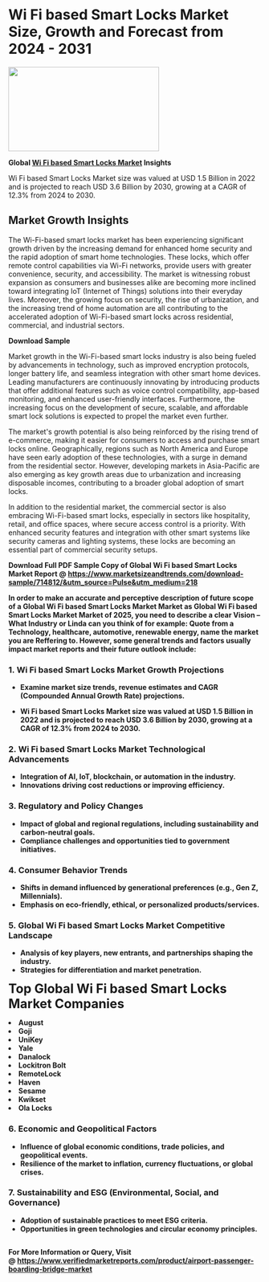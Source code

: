 <H1>Wi Fi based Smart Locks Market Size, Growth and Forecast from 2024 - 2031</H1><img class="aligncenter size-medium wp-image-584254" src="https://thirdeyenews.in/wp-content/uploads/2024/09/Global-Market-Research-300x168.jpeg" alt="" width="300" height="168" /><p><strong>Global&nbsp;<a href="https://www.marketsizeandtrends.com/download-sample/714812/&amp;utm_source=Pulse&amp;utm_medium=218">Wi Fi based Smart Locks Market</a> Insights</strong></p><p>Wi Fi based Smart Locks Market size was valued at USD 1.5 Billion in 2022 and is projected to reach USD 3.6 Billion by 2030, growing at a CAGR of 12.3% from 2024 to 2030.</p><p><h2>Market Growth Insights</h2> <p>The Wi-Fi-based smart locks market has been experiencing significant growth driven by the increasing demand for enhanced home security and the rapid adoption of smart home technologies. These locks, which offer remote control capabilities via Wi-Fi networks, provide users with greater convenience, security, and accessibility. The market is witnessing robust expansion as consumers and businesses alike are becoming more inclined toward integrating IoT (Internet of Things) solutions into their everyday lives. Moreover, the growing focus on security, the rise of urbanization, and the increasing trend of home automation are all contributing to the accelerated adoption of Wi-Fi-based smart locks across residential, commercial, and industrial sectors.</p> <p><strong>Download Sample</strong></p> <p>Market growth in the Wi-Fi-based smart locks industry is also being fueled by advancements in technology, such as improved encryption protocols, longer battery life, and seamless integration with other smart home devices. Leading manufacturers are continuously innovating by introducing products that offer additional features such as voice control compatibility, app-based monitoring, and enhanced user-friendly interfaces. Furthermore, the increasing focus on the development of secure, scalable, and affordable smart lock solutions is expected to propel the market even further.</p> <p>The market's growth potential is also being reinforced by the rising trend of e-commerce, making it easier for consumers to access and purchase smart locks online. Geographically, regions such as North America and Europe have seen early adoption of these technologies, with a surge in demand from the residential sector. However, developing markets in Asia-Pacific are also emerging as key growth areas due to urbanization and increasing disposable incomes, contributing to a broader global adoption of smart locks.</p> <p>In addition to the residential market, the commercial sector is also embracing Wi-Fi-based smart locks, especially in sectors like hospitality, retail, and office spaces, where secure access control is a priority. With enhanced security features and integration with other smart systems like security cameras and lighting systems, these locks are becoming an essential part of commercial security setups.</p> <p><strong></p><p><span class=""><strong>Download Full PDF Sample Copy of Global Wi Fi based Smart Locks Market Report</strong> @ <a href="https://www.marketsizeandtrends.com/download-sample/714812/&amp;utm_source=Pulse&amp;utm_medium=218" target="_blank">https://www.marketsizeandtrends.com/download-sample/714812/&amp;utm_source=Pulse&amp;utm_medium=218</a></span></p><p>In order to make an accurate and perceptive description of future scope of a Global&nbsp;Wi Fi based Smart Locks Market Market as Global&nbsp;Wi Fi based Smart Locks Market Market of 2025, you need to describe a clear Vision &ndash; What Industry or Linda can you think of for example: Quote from a Technology, healthcare, automotive, renewable energy, name the market you are Reffering to. However, some general trends and factors usually impact market reports and their future outlook include:</p><h3>1.&nbsp;<strong>Wi Fi based Smart Locks Market Growth Projections</strong></h3><ul><li>Examine market size trends, revenue estimates and CAGR (Compounded Annual Growth Rate) projections.</li><li><p>Wi Fi based Smart Locks Market size was valued at USD 1.5 Billion in 2022 and is projected to reach USD 3.6 Billion by 2030, growing at a CAGR of 12.3% from 2024 to 2030.</p></li></ul><h3>2.&nbsp;<strong>Wi Fi based Smart Locks Market Technological Advancements</strong></h3><ul><li>Integration of AI, IoT, blockchain, or automation in the industry.</li><li>Innovations driving cost reductions or improving efficiency.</li></ul><h3>3.&nbsp;<strong>Regulatory and Policy Changes</strong></h3><ul><li>Impact of global and regional regulations, including sustainability and carbon-neutral goals.</li><li>Compliance challenges and opportunities tied to government initiatives.</li></ul><h3>4.&nbsp;<strong>Consumer Behavior Trends</strong></h3><ul><li>Shifts in demand influenced by generational preferences (e.g., Gen Z, Millennials).</li><li>Emphasis on eco-friendly, ethical, or personalized products/services.</li></ul><h3>5.&nbsp;<strong>Global Wi Fi based Smart Locks Market Competitive Landscape</strong></h3><ul><li>Analysis of key players, new entrants, and partnerships shaping the industry.</li><li>Strategies for differentiation and market penetration.</li></ul><p data-pm-slice="1 1 []"><span style="color: inherit; font-family: inherit; font-size: 25px;">Top Global Wi Fi based Smart Locks Market Companies</span></p><div class="" data-test-id=""><p><li>August</li><li> Goji</li><li> UniKey</li><li> Yale</li><li> Danalock</li><li> Lockitron Bolt</li><li> RemoteLock</li><li> Haven</li><li> Sesame</li><li> Kwikset</li><li> Ola Locks</li></p></div><h3>6.&nbsp;<strong>Economic and Geopolitical Factors</strong></h3><ul><li>Influence of global economic conditions, trade policies, and geopolitical events.</li><li>Resilience of the market to inflation, currency fluctuations, or global crises.</li></ul><h3>7.&nbsp;<strong>Sustainability and ESG (Environmental, Social, and Governance)</strong></h3><ul><li>Adoption of sustainable practices to meet ESG criteria.</li><li>Opportunities in green technologies and circular economy principles.</li></ul><h2><strong style="font-size: 14px;">For More Information or Query, Visit @&nbsp;</strong><a style="background-color: #ffffff; font-size: 14px;" href="https://www.marketsizeandtrends.com/report/wi-fi-based-smart-locks-market/" target="_blank">https://www.verifiedmarketreports.com/product/airport-passenger-boarding-bridge-market</a></h2>
